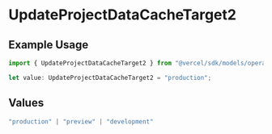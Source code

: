 # UpdateProjectDataCacheTarget2

## Example Usage

```typescript
import { UpdateProjectDataCacheTarget2 } from "@vercel/sdk/models/operations";

let value: UpdateProjectDataCacheTarget2 = "production";
```

## Values

```typescript
"production" | "preview" | "development"
```
